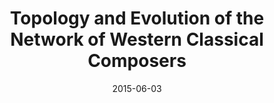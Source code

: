 ---
title: "Topology and Evolution of the Network of Western Classical Composers"
collection: talks
type: "Poster"
permalink: /talks/2015-netsci2015
venue: "NetSci2015"
date: 2015-06-03
location: "Zaragoza, Spain"
---